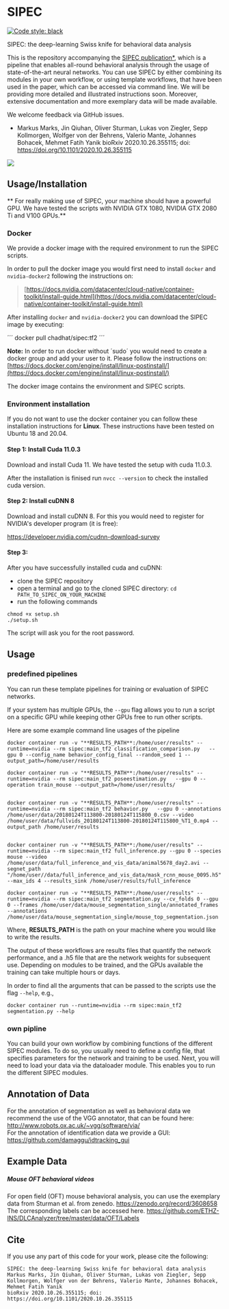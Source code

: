 # SIPEC

[![Code style: black](https://img.shields.io/badge/code%20style-black-000000.svg)](https://github.com/psf/black)

SIPEC: the deep-learning Swiss knife for behavioral data analysis


This is the repository accompanying the [SIPEC publication*](https://doi.org/10.1101/2020.10.26.355115), which is a pipeline that enables all-round behavioral analysis through the usage of state-of-the-art neural networks.
You can use SIPEC by either combining its modules in your own workflow, or using template workflows, that have been used in the paper, which can be accessed via command line.
We will be providing more detailed and illustrated instructions soon. Moreover, extensive documentation and more exemplary data will be made available.

We welcome feedback via GitHub issues.


* Markus Marks, Jin Qiuhan, Oliver Sturman, Lukas von Ziegler, Sepp Kollmorgen, Wolfger von der Behrens, Valerio Mante, Johannes Bohacek, Mehmet Fatih Yanik
  bioRxiv 2020.10.26.355115; doi: https://doi.org/10.1101/2020.10.26.355115

![](supp_files/Supplementary%20Video%201.gif)

## Usage/Installation

**
For really making use of SIPEC, your machine should have a powerful GPU.
We have tested the scripts with NVIDIA GTX 1080, NVIDIA GTX 2080 Ti and V100 GPUs.**

### Docker

We provide a docker image with the required environment to run the SIPEC scripts.

In order to pull the docker image you would first need to install `docker` and `nvidia-docker2` following the instructions on:

> [https://docs.nvidia.com/datacenter/cloud-native/container-toolkit/install-guide.html](https://docs.nvidia.com/datacenter/cloud-native/container-toolkit/install-guide.html)

After installing `docker` and `nvidia-docker2` you can download the SIPEC image by executing:

´´´
docker pull chadhat/sipec:tf2
´´´

**Note:** In order to run docker without ´sudo´ you would need to create a docker group and add your user to it. Please follow the instructions on: [https://docs.docker.com/engine/install/linux-postinstall/](https://docs.docker.com/engine/install/linux-postinstall/) 

The docker image contains the environment and SIPEC scripts.

### Environment installation

If you do not want to use the docker container you can follow these installation instructions for **Linux**. 
These instructions have been tested on Ubuntu 18 and 20.04.

#### Step 1: Install Cuda 11.0.3

Download and install Cuda 11. We have tested the setup with cuda 11.0.3.

After the installation is finised run `nvcc --version` to check the installed cuda version.

#### Step 2: Install cuDNN 8

Download and install cuDNN 8. For this you would need to register for NVIDIA's developer program (it is free):

https://developer.nvidia.com/cudnn-download-survey

#### Step 3:

After you have successfully installed cuda and cuDNN:
* clone the SIPEC repository
* open a terminal and go to the cloned SIPEC directory: `cd PATH_TO_SIPEC_ON_YOUR_MACHINE`
* run the following commands
```
chmod +x setup.sh
./setup.sh
```
The script will ask you for the root password.


## Usage

### predefined pipelines

You can run these template pipelines for training or evaluation of SIPEC networks.

If your system has multiple GPUs, the ```--gpu``` flag allows you to run a script on a specific GPU while keeping other GPUs free to run other scripts.

Here are some example command line usages of the pipeline
  
```
docker container run -v "**RESULTS_PATH**:/home/user/results" --runtime=nvidia --rm sipec:main_tf2 classification_comparison.py   --gpu 0 --config_name behavior_config_final --random_seed 1 --output_path=/home/user/results

docker container run -v "**RESULTS_PATH**:/home/user/results" --runtime=nvidia --rm sipec:main_tf2 poseestimation.py   --gpu 0 --operation train_mouse --output_path=/home/user/results/


docker container run -v "**RESULTS_PATH**:/home/user/results" --runtime=nvidia --rm sipec:main_tf2 behavior.py   --gpu 0 --annotations /home/user/data/20180124T113800-20180124T115800_0.csv --video /home/user/data/fullvids_20180124T113800-20180124T115800_%T1_0.mp4 --output_path /home/user/results


docker container run -v "**RESULTS_PATH**:/home/user/results" --runtime=nvidia --rm sipec:main_tf2 full_inference.py --gpu 0 --species mouse --video /home/user/data/full_inference_and_vis_data/animal5678_day2.avi --segnet_path "/home/user//data/full_inference_and_vis_data/mask_rcnn_mouse_0095.h5" --max_ids 4 --results_sink /home/user/results/full_inference

docker container run -v "**RESULTS_PATH**:/home/user/results" --runtime=nvidia --rm sipec:main_tf2 segmentation.py --cv_folds 0 --gpu 0 --frames /home/user/data/mouse_segmentation_single/annotated_frames --annotations /home/user/data/mouse_segmentation_single/mouse_top_segmentation.json

```

Where, **RESULTS_PATH** is the path on your machine where you would like to write the results.

The output of these workflows are results files that quantify the network performance, and a .h5 file that are the network weights for subsequent use.
Depending on modules to be trained, and the GPUs available the training can take multiple hours or days.

In order to find all the arguments that can be passed to the scripts use the flag `--help`, e.g.,

```
docker container run --runtime=nvidia --rm sipec:main_tf2 segmentation.py --help
```


### own pipline
You can build your own workflow by combining functions of the different SIPEC modules.
To do so, you usually need to define a config file, that specifies parameters for the network and training to be used.
Next, you will need to load your data via the dataloader module.
This enables you to run the different SIPEC modules.

## Annotation of Data

For the annotation of segmentation as well as behavioral data we recommend the use of the VGG annotator, that can be found here:
http://www.robots.ox.ac.uk/~vgg/software/via/
<br>
For the annotation of identification data we provide a GUI:
https://github.com/damaggu/idtracking_gui

## Example Data

##### Mouse OFT behavioral videos
For open field (OFT) mouse behavioral analysis, you can use the exemplary data from Sturman et al. from zenedo.
https://zenodo.org/record/3608658
The corresponding labels can be accessed here.
https://github.com/ETHZ-INS/DLCAnalyzer/tree/master/data/OFT/Labels

## Cite

If you use any part of this code for your work, please cite the following:

  ```
  SIPEC: the deep-learning Swiss knife for behavioral data analysis
  Markus Marks, Jin Qiuhan, Oliver Sturman, Lukas von Ziegler, Sepp Kollmorgen, Wolfger von der Behrens, Valerio Mante, Johannes Bohacek, Mehmet Fatih Yanik
  bioRxiv 2020.10.26.355115; doi: https://doi.org/10.1101/2020.10.26.355115
  ```
